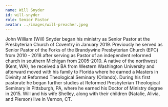 ```yaml
---
name: Will Snyder
id: will-snyder
role: Senior Pastor
avatar: ../images/will-preacher.jpeg
---
```


John William (Will) Snyder began his ministry as Senior Pastor at the Presbyterian Church of Coventry in January 2019. Previously he served as Senior Pastor of the Forks of the Brandywine Presbyterian Church (EPC) from 2010 - 2018 after serving as Pastor of an independent reformed church in southern Michigan from 2005-2010. A native of the northwest (Kent, WA), he received a BA from Western Washington University and afterward moved with his family to Florida where he earned a Masters in Divinity at Reformed Theological Seminary (Orlando). During his first pastorate he began further studies at Reformed Presbyterian Theological Seminary in Pittsburgh, PA, where he earned his Doctor of Ministry degree in 2015. Will and his wife Shelley, along with their children (Natalie, Alivia, and Pierson) live in Vernon, CT.

